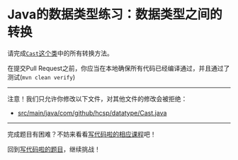 # Java的数据类型练习：数据类型之间的转换

请完成[`Cast`这个类](https://github.com/hcsp/data-type-casts/blob/master/src/main/java/com/github/hcsp/datatype/Cast.java)中的所有转换方法。

在提交Pull Request之前，你应当在本地确保所有代码已经编译通过，并且通过了测试(`mvn clean verify`)

-----
注意！我们只允许你修改以下文件，对其他文件的修改会被拒绝：
- [src/main/java/com/github/hcsp/datatype/Cast.java](https://github.com/hcsp/data-type-casts/blob/master/src/main/java/com/github/hcsp/datatype/Cast.java)
-----


完成题目有困难？不妨来看看[写代码啦的相应课程](https://xiedaimala.com/tasks/efcf13d5-5f69-4dc4-a090-6f99e4af06e4/video_tutorials/3b303bdc-c6e9-47b3-9ba7-18a4d7a87301)吧！

回到[写代码啦的题目](https://xiedaimala.com/tasks/efcf13d5-5f69-4dc4-a090-6f99e4af06e4/quizzes/371008ba-b4d6-4f3c-aea7-edeb292cb931)，继续挑战！
